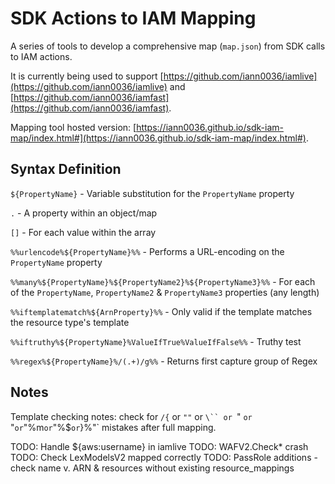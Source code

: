 # SDK Actions to IAM Mapping

A series of tools to develop a comprehensive map (`map.json`) from SDK calls to IAM actions.

It is currently being used to support [https://github.com/iann0036/iamlive](https://github.com/iann0036/iamlive) and [https://github.com/iann0036/iamfast](https://github.com/iann0036/iamfast).

Mapping tool hosted version: [https://iann0036.github.io/sdk-iam-map/index.html#](https://iann0036.github.io/sdk-iam-map/index.html#).

## Syntax Definition

`${PropertyName}` - Variable substitution for the `PropertyName` property

`.` - A property within an object/map

`[]` - For each value within the array

`%%urlencode%${PropertyName}%%` - Performs a URL-encoding on the `PropertyName` property

`%%many%${PropertyName}%${PropertyName2}%${PropertyName3}%%` - For each of the `PropertyName`, `PropertyName2` & `PropertyName3` properties (any length)

`%%iftemplatematch%${ArnProperty}%%` - Only valid if the template matches the resource type's template

`%%iftruthy%${PropertyName}%ValueIfTrue%ValueIfFalse%%` - Truthy test

`%%regex%${PropertyName}%/(.+)/g%%` - Returns first capture group of Regex

## Notes

Template checking notes: check for `/{` or `""` or `\`` or `" ` or ` "` or `"%m` or `"%$` or `}%"` mistakes after full mapping.

TODO: Handle ${aws:username} in iamlive
TODO: WAFV2.Check* crash
TODO: Check LexModelsV2 mapped correctly
TODO: PassRole additions - check name v. ARN & resources without existing resource_mappings
